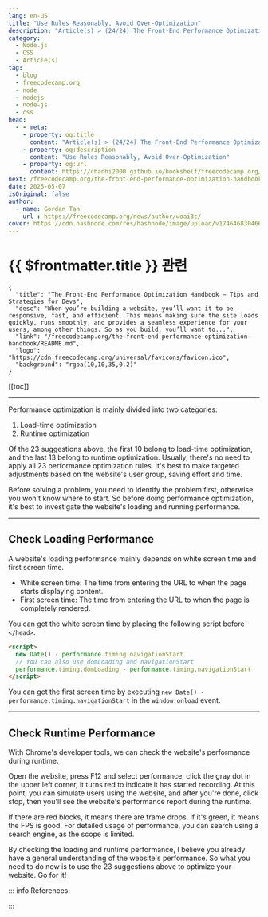 ```yaml
---
lang: en-US
title: "Use Rules Reasonably, Avoid Over-Optimization"
description: "Article(s) > (24/24) The Front-End Performance Optimization Handbook – Tips and Strategies for Devs"
category:
  - Node.js
  - CSS
  - Article(s)
tag:
  - blog
  - freecodecamp.org
  - node
  - nodejs
  - node-js
  - css
head:
  - - meta:
    - property: og:title
      content: "Article(s) > (24/24) The Front-End Performance Optimization Handbook – Tips and Strategies for Devs"
    - property: og:description
      content: "Use Rules Reasonably, Avoid Over-Optimization"
    - property: og:url
      content: https://chanhi2000.github.io/bookshelf/freecodecamp.org/the-front-end-performance-optimization-handbook/use-rules-reasonably-avoid-over-optimization.html
next: /freecodecamp.org/the-front-end-performance-optimization-handbook/README.md#conclusion
date: 2025-05-07
isOriginal: false
author:
  - name: Gordan Tan
    url : https://freecodecamp.org/news/author/woai3c/
cover: https://cdn.hashnode.com/res/hashnode/image/upload/v1746468304666/ca24ac6b-1591-4abf-a544-739fbfaecf49.png
---
```


# {{ $frontmatter.title }} 관련

```component VPCard
{
  "title": "The Front-End Performance Optimization Handbook – Tips and Strategies for Devs",
  "desc": "When you’re building a website, you’ll want it to be responsive, fast, and efficient. This means making sure the site loads quickly, runs smoothly, and provides a seamless experience for your users, among other things. So as you build, you’ll want to...",
  "link": "/freecodecamp.org/the-front-end-performance-optimization-handbook/README.md",
  "logo": "https://cdn.freecodecamp.org/universal/favicons/favicon.ico",
  "background": "rgba(10,10,35,0.2)"
}
```

[[toc]]

---

<SiteInfo
  name="The Front-End Performance Optimization Handbook – Tips and Strategies for Devs"
  desc="When you’re building a website, you’ll want it to be responsive, fast, and efficient. This means making sure the site loads quickly, runs smoothly, and provides a seamless experience for your users, among other things. So as you build, you’ll want to..."
  url="https://freecodecamp.org/news/the-front-end-performance-optimization-handbook#heading-use-rules-reasonably-avoid-over-optimization"
  logo="https://cdn.freecodecamp.org/universal/favicons/favicon.ico"
  preview="https://cdn.hashnode.com/res/hashnode/image/upload/v1746468304666/ca24ac6b-1591-4abf-a544-739fbfaecf49.png"/>

Performance optimization is mainly divided into two categories:

1. Load-time optimization
2. Runtime optimization

Of the 23 suggestions above, the first 10 belong to load-time optimization, and the last 13 belong to runtime optimization. Usually, there's no need to apply all 23 performance optimization rules. It's best to make targeted adjustments based on the website's user group, saving effort and time.

Before solving a problem, you need to identify the problem first, otherwise you won't know where to start. So before doing performance optimization, it's best to investigate the website's loading and running performance.

---

## Check Loading Performance

A website's loading performance mainly depends on white screen time and first screen time.

- White screen time: The time from entering the URL to when the page starts displaying content.
- First screen time: The time from entering the URL to when the page is completely rendered.

You can get the white screen time by placing the following script before `</head>`.

```html
<script>
  new Date() - performance.timing.navigationStart
  // You can also use domLoading and navigationStart
  performance.timing.domLoading - performance.timing.navigationStart
</script>
```

You can get the first screen time by executing `new Date() - performance.timing.navigationStart` in the `window.onload` event.

---

## Check Runtime Performance

With Chrome's developer tools, we can check the website's performance during runtime.

Open the website, press F12 and select performance, click the gray dot in the upper left corner, it turns red to indicate it has started recording. At this point, you can simulate users using the website, and after you're done, click stop, then you'll see the website's performance report during the runtime.

If there are red blocks, it means there are frame drops. If it's green, it means the FPS is good. For detailed usage of performance, you can search using a search engine, as the scope is limited.

By checking the loading and runtime performance, I believe you already have a general understanding of the website's performance. So what you need to do now is to use the 23 suggestions above to optimize your website. Go for it!

::: info References:

<SiteInfo
  name="PerformanceTiming: navigationStart property - Web APIs | MDN"
  desc="The legacy PerformanceTiming.navigationStart read-only property returns an unsigned long long representing the moment, in milliseconds since the UNIX epoch, right after the prompt for unload terminates on the previous document in the same browsing context. If there is no previous document, this value will be the same as PerformanceTiming.fetchStart."
  url="https://developer.mozilla.org/en-US/docs/Web/API/PerformanceTiming/navigationStart/"
  logo="https://developer.mozilla.org/favicon.ico"
  preview="https://developer.mozilla.org/mdn-social-share.d893525a4fb5fb1f67a2.png"/>

:::